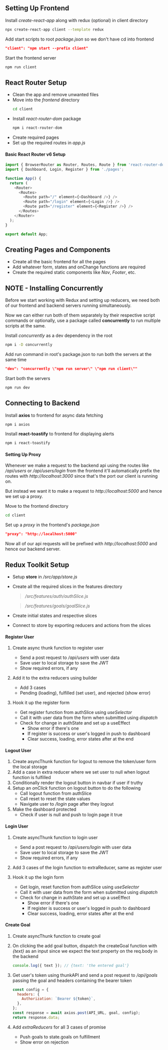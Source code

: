 ## Setting Up Frontend

Install _create-react-app_ along with redux (optional) in client directory

```bash
npx create-react-app client --template redux
```

Add start scripts to root _package.json_ so we don't have cd into frontend

```json
"client": "npm start --prefix client"
```

Start the frontend server

```bash
npm run client
```

## React Router Setup

- Clean the app and remove unwanted files
- Move into the _frontend_ directory
  ```bash
  cd client
  ```
- Install _react-router-dom_ package
  ```bash
  npm i react-router-dom
  ```
- Create required pages
- Set up the required routes in _app.js_

#### Basic React Router v6 Setup

```js
import { BrowserRouter as Router, Routes, Route } from 'react-router-dom';
import { Dashboard, Login, Register } from './pages';

function App() {
  return (
    <Router>
      <Routes>
        <Route path="/" element={<Dashboard />} />
        <Route path="/login" element={<Login />} />
        <Route path="/register" element={<Register />} />
      </Routes>
    </Router>
  );
}

export default App;
```

## Creating Pages and Components

- Create all the basic frontend for all the pages
- Add whatever form, states and onChange functions are required
- Create the required static components like _Nav_, _Footer_, etc.

## NOTE - Installing Concurrently

Before we start working with Redux and setting up reducers, we need both of our frontend and backend servers running simultaneously.

Now we can either run both of them separately by their respective script commands or optionally, use a package called **concurrently** to run multiple scripts at the same.

Install _concurrently_ as a dev dependency in the root

```bash
npm i -D concurrently
```

Add run command in root's package.json to run both the servers at the same time

```json
"dev": "concurrently \"npm run server\" \"npm run client\""
```

Start both the servers

```bash
npm run dev
```

## Connecting to Backend

Install **axios** to frontend for async data fetching

```bash
npm i axios
```

Install **react-toastify** to frontend for displaying alerts

```bash
npm i react-toastify
```

#### Setting Up Proxy

Whenever we make a request to the backend api using the routes like _/api/users_ or _/api/users/login_ from the frontend it'll automatically prefix the routes with _http://localhost:3000_ since that's the port our client is running on.

But instead we want it to make a request to _http://localhost:5000_ and hence we set up a proxy.

Move to the frontend directory

```bash
cd client
```

Set up a _proxy_ in the frontend's _package.json_

```json
"proxy": "http://localhost:5000"
```

Now all of our api requests will be prefixed with _http://localhost:5000_ and hence our backend server.

## Redux Toolkit Setup

- Setup **store** in _/src/app/store.js_
- Create all the required slices in the features directory

  > _/src/features/auth/authSlice.js_

  > _/src/features/goals/goalSlice.js_

- Create initial states and respective slices
- Connect to store by exporting reducers and actions from the slices

#### Register User

1. Create async thunk function to register user

   - Send a post request to _/api/users_ with user data
   - Save user to local storage to save the JWT
   - Show required errors, if any

2. Add it to the extra reducers using builder

   - Add 3 cases
   - Pending (loading), fulfilled (set user), and rejected (show error)

3. Hook it up the register form

   - Get register function from authSlice using _useSelector_
   - Call it with user data from the form when submitted using _dispatch_
   - Check for change in authState and set up a useEffect
     - Show error if there's one
     - If register is success or user's logged in push to dashboard
     - Clear success, loading, error states after at the end

#### Logout User

1. Create asyncThunk function for logout to remove the token/user form the local storage
2. Add a case in extra reducer where we set user to null when logout function is fulfilled
3. Conditionally render the logout button in navbar if user if truthy
4. Setup an _onClick_ function on logout button to do the following
   - Call logout function from authSlice
   - Call reset to reset the state values
   - Navigate user to _/login_ page after they logout
5. Make the dashboard protected
   - Check if user is null and push to login page it true

#### Login User

1. Create asyncThunk function to login user

   - Send a post request to _/api/users/login_ with user data
   - Save user to local storage to save the JWT
   - Show required errors, if any

2. Add 3 cases of the login function to extraReducer, same as register user

3. Hook it up the login form

   - Get login, reset function from authSlice using _useSelector_
   - Call it with user data from the form when submitted using _dispatch_
   - Check for change in authState and set up a useEffect
     - Show error if there's one
     - If register is success or user's logged in push to dashboard
     - Clear success, loading, error states after at the end

#### Create Goal

1. Create asyncThunk function to create goal
2. On clicking the add goal button, dispatch the createGoal function with _{text}_ as an input since we expect the text property on the req.body in the backend

   ```js
   console.log({ text }); // {text: 'the entered goal'}
   ```

3. Get user's token using thunkAPI and send a post request to _/api/goals_ passing the goal and headers containing the bearer token

   ```js
   const config = {
     headers: {
       Authorization: `Bearer ${token}`,
     },
   };
   const response = await axios.post(API_URL, goal, config);
   return response.data;
   ```

4. Add _extraReducers_ for all 3 cases of promise

   - Push goals to state.goals on fulfillment
   - Show error on rejection
